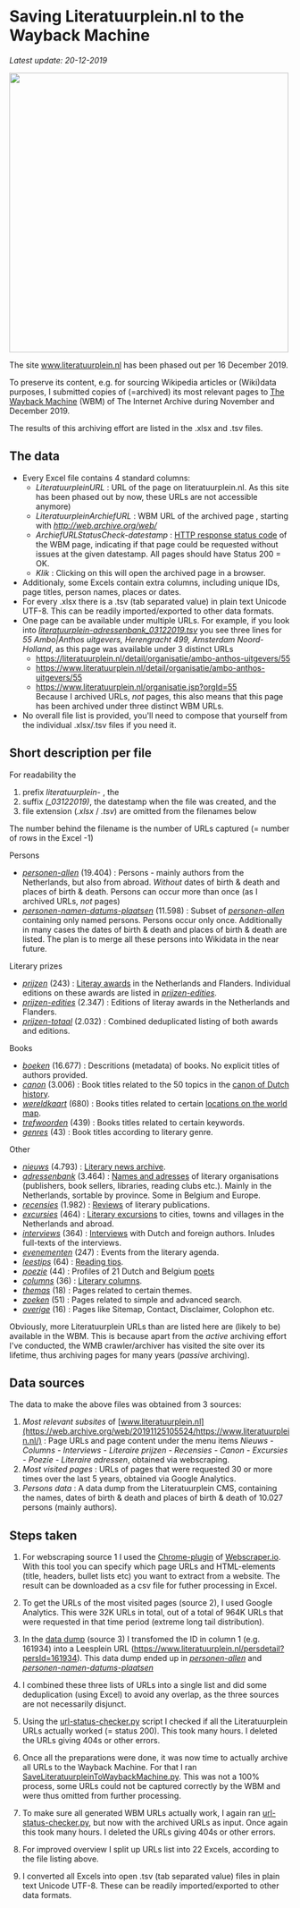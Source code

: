 # Saving Literatuurplein.nl to the Wayback Machine
*Latest update: 20-12-2019*

<image src="images/literatuurplein-homepage_04122019.JPG" width="500"/><br clear="all"/>

The site www.literatuurplein.nl has been phased out per 16 December 2019. 

To preserve its content, e.g. for sourcing Wikipedia articles or (Wiki)data purposes, I submitted copies of (=archived) its most relevant pages to [The Wayback Machine](https://web.archive.org/) (WBM) of The Internet Archive during November and December 2019.

The results of this archiving effort are listed in the .xlsx and .tsv files. 

## The data
* Every Excel file contains 4 standard columns:
  - *LiteratuurpleinURL* : URL of the page on literatuurplein.nl. As this site has been phased out by now, these URLs are not accessible anymore)
  - *LiteratuurpleinArchiefURL* : WBM URL of the archived page , starting with *http://web.archive.org/web/*
  - *ArchiefURLStatusCheck-datestamp* : [HTTP response status code](https://en.wikipedia.org/wiki/List_of_HTTP_status_codes) of the WBM page, indicating if that page could be requested without issues at the given datestamp. All pages should have Status 200 = OK.
  - *Klik* : Clicking on this will open the archived page in a browser.
* Additionaly, some Excels contain extra columns, including unique IDs, page titles, person names, places or dates.
* For every .xlsx there is a .tsv (tab separated value) in plain text Unicode UTF-8. This can be readily imported/exported to other data formats.
* One page can be available under multiple URLs. For example, if you look into *[literatuurplein-adressenbank_03122019.tsv](literatuurplein-adressenbank_03122019.tsv)* you see three lines for *55	Ambo|Anthos uitgevers, Herengracht 499, Amsterdam	Noord-Holland*, as this page was available under 3 distinct URLs	
  - https://literatuurplein.nl/detail/organisatie/ambo-anthos-uitgevers/55	
  - https://www.literatuurplein.nl/detail/organisatie/ambo-anthos-uitgevers/55
  - https://www.literatuurplein.nl/organisatie.jsp?orgId=55   
  Because I archived URLs, *not* pages, this also means that this page has been archived under three distinct WBM URLs. 
* No overall file list is provided, you'll need to compose that yourself from the individual .xlsx/.tsv files if you need it.

## Short description per file
For readability the 
1. prefix *literatuurplein-* , the  
2. suffix *(_03122019)*, the datestamp when the file was created, and the
3. file extension (*.xlsx* / *.tsv*)
are omitted from the filenames below

The number behind the filename is the number of URLs captured (= number of rows in the Excel -1)

Persons
* *[personen-allen](literatuurplein-personen-allen_19122019.tsv)* (19.404) : Persons - mainly authors from the Netherlands, but also from abroad.  *Without* dates of birth & death and places of birth & death. Persons can occur more than once (as I archived URLs, *not* pages) 
* *[personen-namen-datums-plaatsen](literatuurplein-personen-namen-datums-plaatsen_19122019.tsv)* (11.598) : Subset of *[personen-allen](literatuurplein-personen-allen_19122019.tsv)* containing only named persons. Persons occur only once. Additionally in many cases the dates of birth & death and places of birth & death are listed. The plan is to merge all these persons into Wikidata in the near future. 

Literary prizes
* *[prijzen](literatuurplein-prijzen_06122019.tsv)* (243) : [Literay awards](https://web.archive.org/web/20191129220242/https://www.literatuurplein.nl/litprijzen) in the Netherlands and Flanders. Individual editions on these awards are listed in *[prijzen-edities](literatuurplein-prijzen-edities_06122019.tsv)*.
* *[prijzen-edities](literatuurplein-prijzen-edities_06122019.tsv)* (2.347) : Editions of literay awards in the Netherlands and Flanders.
* *[prijzen-totaal](literatuurplein-prijzen-totaal_17122019.tsv)* (2.032) : Combined deduplicated listing of both awards and editions.

Books
* *[boeken](literatuurplein-boeken_06122019.tsv)* (16.677) : Descritions (metadata) of books. No explicit titles of authors provided.
* *[canon](literatuurplein-canon_28112019.tsv)* (3.006) : Book titles related to the 50 topics in the [canon of Dutch history](http://web.archive.org/web/20191128080343/https://www.literatuurplein.nl/canonoverzicht).
* *[wereldkaart](literatuurplein-wereldkaart_06122019.tsv)* (680) : Books titles related to certain [locations on the world map](http://web.archive.org/web/20191130202911/https://www.literatuurplein.nl/wereldkaart).
* *[trefwoorden](literatuurplein-trefwoorden_06122019.tsv)* (439) : Books titles related to certain keywords.
* *[genres](literatuurplein-genres_06122019.tsv)* (43) : Book titles according to literary genre.

Other 
* *[nieuws](literatuurplein-nieuws_06122019.tsv)* (4.793) : [Literary news archive](http://web.archive.org/web/20191129220520/https://www.literatuurplein.nl/nieuwsarchief).
* *[adressenbank](literatuurplein-adressenbank_03122019.tsv)* (3.464) : [Names and adresses](https://web.archive.org/web/20191125105546/https://www.literatuurplein.nl/adressenbank) of literary organisations (publishers, book sellers, libraries, reading clubs etc.). Mainly in the Netherlands, sortable by province. Some in Belgium and Europe.
* *[recensies](literatuurplein-recensies_28112019.tsv)* (1.982) : [Reviews](http://web.archive.org/web/20191130191607/https:/www.literatuurplein.nl/recensies) of literary publications.
* *[excursies](literatuurplein-excursies_28112019.tsv)* (464) : [Literary excursions](http://web.archive.org/web/20191129212445/https://www.literatuurplein.nl/excursies) to cities, towns and villages in the Netherlands and abroad.
* *[interviews](literatuurplein-interviews_28112019.tsv)* (364) : [Interviews](http://web.archive.org/web/20191129213127/https://www.literatuurplein.nl/interviews) with Dutch and foreign authors. Inludes full-texts of the interviews.
* *[evenementen](literatuurplein-evenementen_06122019.tsv)* (247) : Events from the literary agenda.
* *[leestips](literatuurplein-leestips_06122019.tsv)* (64) : [Reading tips](http://web.archive.org/web/20191129213154/https://www.literatuurplein.nl/leestips_overzicht).
* *[poezie](literatuurplein-poezie_29112019.tsv)* (44) : Profiles of 21 Dutch and Belgium [poets](http://web.archive.org/web/20191130174929/https://www.literatuurplein.nl/poezieoverzicht)
* *[columns](literatuurplein-columns_06122019.tsv)* (36) : [Literary columns](http://web.archive.org/web/20191128080421/https://www.literatuurplein.nl/columns).
* *[themas](literatuurplein-themas_06122019.tsv)* (18) : Pages related to certain themes.
* *[zoeken](literatuurplein-zoeken_06122019.tsv)* (51) : Pages related to simple and advanced search. 
* *[overige](literatuurplein-overige_06122019.tsv)* (16) : Pages like Sitemap, Contact, Disclaimer, Colophon etc.

Obviously, more Literatuurplein URLs than are listed here are (likely to be) available in the WBM. This is because apart from the *active* archiving effort I've conducted, the WMB crawler/archiver has visited the site over its lifetime, thus archiving pages for many years (*passive* archiving).   

## Data sources
The data to make the above files was obtained from 3 sources:

1) *Most relevant subsites* of [www.literatuurplein.nl](https://web.archive.org/web/20191125105524/https://www.literatuurplein.nl/) : Page URLs and page content under the menu items *Nieuws - Columns - Interviews - Literaire prijzen - Recensies - Canon - Excursies - Poezie - Literaire adressen*, obtained via webscraping.
2) *Most visited pages* : URLs of pages that were requested 30 or more times over the last 5 years, obtained via Google Analytics. 
3) *Persons data* : A data dump from the Literatuurplein CMS, containing the names, dates of birth & death and places of birth & death of 10.027 persons (mainly authors).

## Steps taken 
1) For webscraping source 1 I used the [Chrome-plugin](https://chrome.google.com/webstore/detail/web-scraper/jnhgnonknehpejjnehehllkliplmbmhn?hl=en) of [Webscraper.io](https://webscraper.io/). With this tool you can specify which page URLs and HTML-elements (title, headers, bullet lists etc) you want to extract from a website. The result can be downloaded as a csv file for futher processing in Excel.

2) To get the URLs of the most visited pages (source 2), I used Google Analytics. This were 32K URLs in total, out of a total of 964K URLs that were requested in that time period (extreme long tail distribution).  

3) In the [data dump](archive/literatuurplein-personen-oorspronkelijk_SophieHam_07112019.csv) (source 3) I transfomed the ID in column 1 (e.g. 161934) into a Leesplein URL (https://www.literatuurplein.nl/persdetail?persId=161934). This data dump ended up in *[personen-allen](literatuurplein-personen-allen_19122019.tsv)* and *[personen-namen-datums-plaatsen](literatuurplein-personen-namen-datums-plaatsen_19122019.tsv)* 

4) I combined these three lists of URLs into a single list and did some deduplication (using Excel) to avoid any overlap, as the three sources are not necessarily disjunct.

5) Using the [url-status-checker.py](scripts/url-status-checker/url-status-checker.py) script I checked if all the Literatuurplein URLs actually worked (= status 200). This took many hours. I deleted the URLs giving 404s or other errors.

6) Once all the preparations were done, it was now time to actually archive all URLs to the Wayback Machine. For that I ran [SaveLiteratuurpleinToWaybackMachine.py](scripts/wbm-archiver/SaveLiteratuurpleinToWaybackMachine.py). This was not a 100% process, some URLs could not be captured correctly by the WBM and were thus omitted from further processing.

7) To make sure all generated WBM URLs actually work, I again ran [url-status-checker.py](scripts/url-status-checker/url-status-checker.py), but now with the archived URLs as input. Once again this took many hours. I deleted the URLs giving 404s or other errors.

8) For improved overview I split up URLs list into 22 Excels, according to the file listing above.

9) I converted all Excels into open .tsv (tab separated value) files in plain text Unicode UTF-8. These can be readily imported/exported to other data formats.
